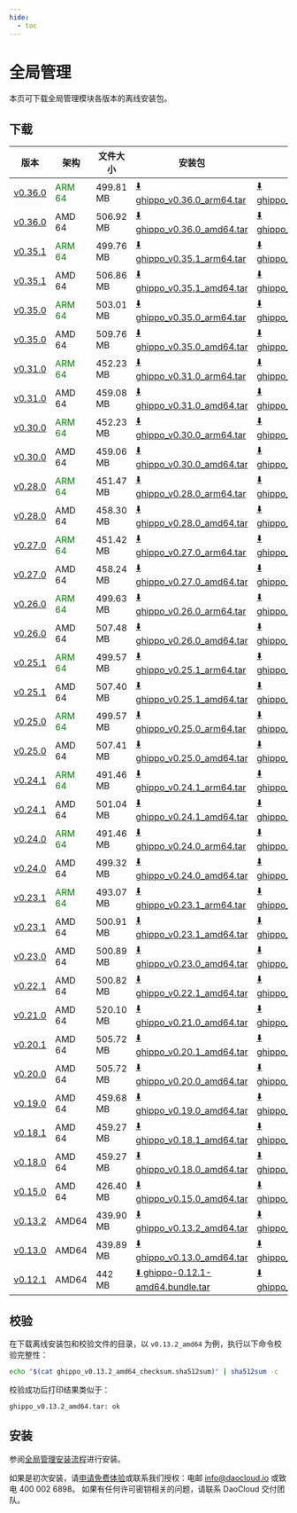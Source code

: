 ```yaml
---
hide:
  - toc
---
```


# 全局管理

本页可下载全局管理模块各版本的离线安装包。

## 下载

| 版本  | 架构 | 文件大小 | 安装包      | 校验文件 | 更新日期  |
| ---- | ---- | ------ | ---------- | ------- | -------- |
| [v0.36.0](../../ghippo/intro/release-notes.md) | <font color="green">ARM 64</font> | 499.81 MB | [:arrow_down: ghippo_v0.36.0_arm64.tar](https://qiniu-download-public.daocloud.io/DaoCloud_Enterprise/ghippo_v0.36.0_arm64.tar) | [:arrow_down: ghippo_v0.36.0_arm64_checksum.sha512sum](https://qiniu-download-public.daocloud.io/DaoCloud_Enterprise/ghippo_v0.36.0_arm64_checksum.sha512sum) | 2025-05-08 |
| [v0.36.0](../../ghippo/intro/release-notes.md) | AMD 64 | 506.92 MB | [:arrow_down: ghippo_v0.36.0_amd64.tar](https://qiniu-download-public.daocloud.io/DaoCloud_Enterprise/ghippo_v0.36.0_amd64.tar) | [:arrow_down: ghippo_v0.36.0_amd64_checksum.sha512sum](https://qiniu-download-public.daocloud.io/DaoCloud_Enterprise/ghippo_v0.36.0_amd64_checksum.sha512sum) | 2025-05-08 |
| [v0.35.1](../../ghippo/intro/release-notes.md) | <font color="green">ARM 64</font> | 499.76 MB | [:arrow_down: ghippo_v0.35.1_arm64.tar](https://qiniu-download-public.daocloud.io/DaoCloud_Enterprise/ghippo_v0.35.1_arm64.tar) | [:arrow_down: ghippo_v0.35.1_arm64_checksum.sha512sum](https://qiniu-download-public.daocloud.io/DaoCloud_Enterprise/ghippo_v0.35.1_arm64_checksum.sha512sum) | 2025-04-01 |
| [v0.35.1](../../ghippo/intro/release-notes.md) | AMD 64 | 506.86 MB | [:arrow_down: ghippo_v0.35.1_amd64.tar](https://qiniu-download-public.daocloud.io/DaoCloud_Enterprise/ghippo_v0.35.1_amd64.tar) | [:arrow_down: ghippo_v0.35.1_amd64_checksum.sha512sum](https://qiniu-download-public.daocloud.io/DaoCloud_Enterprise/ghippo_v0.35.1_amd64_checksum.sha512sum) | 2025-04-01 |
| [v0.35.0](../../ghippo/intro/release-notes.md) | <font color="green">ARM 64</font> | 503.01 MB | [:arrow_down: ghippo_v0.35.0_arm64.tar](https://qiniu-download-public.daocloud.io/DaoCloud_Enterprise/ghippo_v0.35.0_arm64.tar) | [:arrow_down: ghippo_v0.35.0_arm64_checksum.sha512sum](https://qiniu-download-public.daocloud.io/DaoCloud_Enterprise/ghippo_v0.35.0_arm64_checksum.sha512sum) | 2025-03-05 |
| [v0.35.0](../../ghippo/intro/release-notes.md) | AMD 64 | 509.76 MB | [:arrow_down: ghippo_v0.35.0_amd64.tar](https://qiniu-download-public.daocloud.io/DaoCloud_Enterprise/ghippo_v0.35.0_amd64.tar) | [:arrow_down: ghippo_v0.35.0_amd64_checksum.sha512sum](https://qiniu-download-public.daocloud.io/DaoCloud_Enterprise/ghippo_v0.35.0_amd64_checksum.sha512sum) | 2025-03-05 |
| [v0.31.0](../../ghippo/intro/release-notes.md) | <font color="green">ARM 64</font> | 452.23 MB | [:arrow_down: ghippo_v0.31.0_arm64.tar](https://qiniu-download-public.daocloud.io/DaoCloud_Enterprise/ghippo_v0.31.0_arm64.tar) | [:arrow_down: ghippo_v0.31.0_arm64_checksum.sha512sum](https://qiniu-download-public.daocloud.io/DaoCloud_Enterprise/ghippo_v0.31.0_arm64_checksum.sha512sum) | 2024-09-29 |
| [v0.31.0](../../ghippo/intro/release-notes.md) | AMD 64 | 459.08 MB | [:arrow_down: ghippo_v0.31.0_amd64.tar](https://qiniu-download-public.daocloud.io/DaoCloud_Enterprise/ghippo_v0.31.0_amd64.tar) | [:arrow_down: ghippo_v0.31.0_amd64_checksum.sha512sum](https://qiniu-download-public.daocloud.io/DaoCloud_Enterprise/ghippo_v0.31.0_amd64_checksum.sha512sum) | 2024-09-29 |
| [v0.30.0](../../ghippo/intro/release-notes.md) | <font color="green">ARM 64</font> | 452.23 MB | [:arrow_down: ghippo_v0.30.0_arm64.tar](https://qiniu-download-public.daocloud.io/DaoCloud_Enterprise/ghippo_v0.30.0_arm64.tar) | [:arrow_down: ghippo_v0.30.0_arm64_checksum.sha512sum](https://qiniu-download-public.daocloud.io/DaoCloud_Enterprise/ghippo_v0.30.0_arm64_checksum.sha512sum) | 2024-09-02 |
| [v0.30.0](../../ghippo/intro/release-notes.md) | AMD 64 | 459.06 MB | [:arrow_down: ghippo_v0.30.0_amd64.tar](https://qiniu-download-public.daocloud.io/DaoCloud_Enterprise/ghippo_v0.30.0_amd64.tar) | [:arrow_down: ghippo_v0.30.0_amd64_checksum.sha512sum](https://qiniu-download-public.daocloud.io/DaoCloud_Enterprise/ghippo_v0.30.0_amd64_checksum.sha512sum) | 2024-09-02 |
| [v0.28.0](../../ghippo/intro/release-notes.md) | <font color="green">ARM 64</font> | 451.47 MB | [:arrow_down: ghippo_v0.28.0_arm64.tar](https://qiniu-download-public.daocloud.io/DaoCloud_Enterprise/ghippo_v0.28.0_arm64.tar) | [:arrow_down: ghippo_v0.28.0_arm64_checksum.sha512sum](https://qiniu-download-public.daocloud.io/DaoCloud_Enterprise/ghippo_v0.28.0_arm64_checksum.sha512sum) | 2024-07-05 |
| [v0.28.0](../../ghippo/intro/release-notes.md) | AMD 64 | 458.30 MB | [:arrow_down: ghippo_v0.28.0_amd64.tar](https://qiniu-download-public.daocloud.io/DaoCloud_Enterprise/ghippo_v0.28.0_amd64.tar) | [:arrow_down: ghippo_v0.28.0_amd64_checksum.sha512sum](https://qiniu-download-public.daocloud.io/DaoCloud_Enterprise/ghippo_v0.28.0_amd64_checksum.sha512sum) | 2024-07-05 |
| [v0.27.0](../../ghippo/intro/release-notes.md) | <font color="green">ARM 64</font> | 451.42 MB | [:arrow_down: ghippo_v0.27.0_arm64.tar](https://qiniu-download-public.daocloud.io/DaoCloud_Enterprise/ghippo_v0.27.0_arm64.tar) | [:arrow_down: ghippo_v0.27.0_arm64_checksum.sha512sum](https://qiniu-download-public.daocloud.io/DaoCloud_Enterprise/ghippo_v0.27.0_arm64_checksum.sha512sum) | 2024-06-04 |
| [v0.27.0](../../ghippo/intro/release-notes.md) | AMD 64 | 458.24 MB | [:arrow_down: ghippo_v0.27.0_amd64.tar](https://qiniu-download-public.daocloud.io/DaoCloud_Enterprise/ghippo_v0.27.0_amd64.tar) | [:arrow_down: ghippo_v0.27.0_amd64_checksum.sha512sum](https://qiniu-download-public.daocloud.io/DaoCloud_Enterprise/ghippo_v0.27.0_amd64_checksum.sha512sum) | 2024-06-04 |
| [v0.26.0](../../ghippo/intro/release-notes.md) | <font color="green">ARM 64</font> | 499.63 MB | [:arrow_down: ghippo_v0.26.0_arm64.tar](https://qiniu-download-public.daocloud.io/DaoCloud_Enterprise/ghippo_v0.26.0_arm64.tar) | [:arrow_down: ghippo_v0.26.0_arm64_checksum.sha512sum](https://qiniu-download-public.daocloud.io/DaoCloud_Enterprise/ghippo_v0.26.0_arm64_checksum.sha512sum) | 2024-05-09 |
| [v0.26.0](../../ghippo/intro/release-notes.md) | AMD 64 | 507.48 MB | [:arrow_down: ghippo_v0.26.0_amd64.tar](https://qiniu-download-public.daocloud.io/DaoCloud_Enterprise/ghippo_v0.26.0_amd64.tar) | [:arrow_down: ghippo_v0.26.0_amd64_checksum.sha512sum](https://qiniu-download-public.daocloud.io/DaoCloud_Enterprise/ghippo_v0.26.0_amd64_checksum.sha512sum) | 2024-05-09 |
| [v0.25.1](../../ghippo/intro/release-notes.md) | <font color="green">ARM 64</font> | 499.57 MB | [:arrow_down: ghippo_v0.25.1_arm64.tar](https://qiniu-download-public.daocloud.io/DaoCloud_Enterprise/ghippo_v0.25.1_arm64.tar) | [:arrow_down: ghippo_v0.25.1_arm64_checksum.sha512sum](https://qiniu-download-public.daocloud.io/DaoCloud_Enterprise/ghippo_v0.25.1_arm64_checksum.sha512sum) | 2024-04-11 |
| [v0.25.1](../../ghippo/intro/release-notes.md) | AMD 64 | 507.40 MB | [:arrow_down: ghippo_v0.25.1_amd64.tar](https://qiniu-download-public.daocloud.io/DaoCloud_Enterprise/ghippo_v0.25.1_amd64.tar) | [:arrow_down: ghippo_v0.25.1_amd64_checksum.sha512sum](https://qiniu-download-public.daocloud.io/DaoCloud_Enterprise/ghippo_v0.25.1_amd64_checksum.sha512sum) | 2024-04-11 |
| [v0.25.0](../../ghippo/intro/release-notes.md) | <font color="green">ARM 64</font> | 499.57 MB | [:arrow_down: ghippo_v0.25.0_arm64.tar](https://qiniu-download-public.daocloud.io/DaoCloud_Enterprise/ghippo_v0.25.0_arm64.tar) | [:arrow_down: ghippo_v0.25.0_arm64_checksum.sha512sum](https://qiniu-download-public.daocloud.io/DaoCloud_Enterprise/ghippo_v0.25.0_arm64_checksum.sha512sum) | 2024-04-11 |
| [v0.25.0](../../ghippo/intro/release-notes.md) | AMD 64 | 507.41 MB | [:arrow_down: ghippo_v0.25.0_amd64.tar](https://qiniu-download-public.daocloud.io/DaoCloud_Enterprise/ghippo_v0.25.0_amd64.tar) | [:arrow_down: ghippo_v0.25.0_amd64_checksum.sha512sum](https://qiniu-download-public.daocloud.io/DaoCloud_Enterprise/ghippo_v0.25.0_amd64_checksum.sha512sum) | 2024-04-11 |
| [v0.24.1](../../ghippo/intro/release-notes.md) | <font color="green">ARM 64</font> | 491.46 MB | [:arrow_down: ghippo_v0.24.1_arm64.tar](https://qiniu-download-public.daocloud.io/DaoCloud_Enterprise/ghippo_v0.24.1_arm64.tar) | [:arrow_down: ghippo_v0.24.1_arm64_checksum.sha512sum](https://qiniu-download-public.daocloud.io/DaoCloud_Enterprise/ghippo_v0.24.1_arm64_checksum.sha512sum) | 2024-03-27 |
| [v0.24.1](../../ghippo/intro/release-notes.md) | AMD 64 | 501.04 MB | [:arrow_down: ghippo_v0.24.1_amd64.tar](https://qiniu-download-public.daocloud.io/DaoCloud_Enterprise/ghippo_v0.24.1_amd64.tar) | [:arrow_down: ghippo_v0.24.1_amd64_checksum.sha512sum](https://qiniu-download-public.daocloud.io/DaoCloud_Enterprise/ghippo_v0.24.1_amd64_checksum.sha512sum) | 2024-03-27 |
| [v0.24.0](../../ghippo/intro/release-notes.md) | <font color="green">ARM 64</font> | 491.46 MB | [:arrow_down: ghippo_v0.24.0_arm64.tar](https://qiniu-download-public.daocloud.io/DaoCloud_Enterprise/ghippo_v0.24.0_arm64.tar) | [:arrow_down: ghippo_v0.24.0_arm64_checksum.sha512sum](https://qiniu-download-public.daocloud.io/DaoCloud_Enterprise/ghippo_v0.24.0_arm64_checksum.sha512sum) | 2024-02-05 |
| [v0.24.0](../../ghippo/intro/release-notes.md) | AMD 64 | 499.32 MB | [:arrow_down: ghippo_v0.24.0_amd64.tar](https://qiniu-download-public.daocloud.io/DaoCloud_Enterprise/ghippo_v0.24.0_amd64.tar) | [:arrow_down: ghippo_v0.24.0_amd64_checksum.sha512sum](https://qiniu-download-public.daocloud.io/DaoCloud_Enterprise/ghippo_v0.24.0_amd64_checksum.sha512sum) | 2024-02-05 |
| [v0.23.1](../../ghippo/intro/release-notes.md) | <font color="green">ARM 64</font> | 493.07 MB | [:arrow_down: ghippo_v0.23.1_arm64.tar](https://qiniu-download-public.daocloud.io/DaoCloud_Enterprise/ghippo_v0.23.1_arm64.tar) | [:arrow_down: ghippo_v0.23.1_arm64_checksum.sha512sum](https://qiniu-download-public.daocloud.io/DaoCloud_Enterprise/ghippo_v0.23.1_arm64_checksum.sha512sum) | 2024-01-29 |
| [v0.23.1](../../ghippo/intro/release-notes.md) | AMD 64 | 500.91 MB | [:arrow_down: ghippo_v0.23.1_amd64.tar](https://qiniu-download-public.daocloud.io/DaoCloud_Enterprise/ghippo_v0.23.1_amd64.tar) | [:arrow_down: ghippo_v0.23.1_amd64_checksum.sha512sum](https://qiniu-download-public.daocloud.io/DaoCloud_Enterprise/ghippo_v0.23.1_amd64_checksum.sha512sum) | 2024-01-29 |
| [v0.23.0](../../ghippo/intro/release-notes.md) | AMD 64 | 500.89 MB | [:arrow_down: ghippo_v0.23.0_amd64.tar](https://qiniu-download-public.daocloud.io/DaoCloud_Enterprise/ghippo_v0.23.0_amd64.tar) | [:arrow_down: ghippo_v0.23.0_amd64_checksum.sha512sum](https://qiniu-download-public.daocloud.io/DaoCloud_Enterprise/ghippo_v0.23.0_amd64_checksum.sha512sum) | 2023-12-30 |
| [v0.22.1](../../ghippo/intro/release-notes.md) | AMD 64 | 500.82 MB | [:arrow_down: ghippo_v0.22.1_amd64.tar](https://qiniu-download-public.daocloud.io/DaoCloud_Enterprise/ghippo_v0.22.1_amd64.tar) | [:arrow_down: ghippo_v0.22.1_amd64_checksum.sha512sum](https://qiniu-download-public.daocloud.io/DaoCloud_Enterprise/ghippo_v0.22.1_amd64_checksum.sha512sum) | 2023-12-05 |
| [v0.21.0](../../ghippo/intro/release-notes.md) | AMD 64 | 520.10 MB | [:arrow_down: ghippo_v0.21.0_amd64.tar](https://qiniu-download-public.daocloud.io/DaoCloud_Enterprise/ghippo_v0.21.0_amd64.tar) | [:arrow_down: ghippo_v0.21.0_amd64_checksum.sha512sum](https://qiniu-download-public.daocloud.io/DaoCloud_Enterprise/ghippo_v0.21.0_amd64_checksum.sha512sum) | 2023-11-06 |
| [v0.20.1](../../ghippo/intro/release-notes.md) | AMD 64 | 505.72 MB | [:arrow_down: ghippo_v0.20.1_amd64.tar](https://qiniu-download-public.daocloud.io/DaoCloud_Enterprise/ghippo_v0.20.1_amd64.tar) | [:arrow_down: ghippo_v0.20.1_amd64_checksum.sha512sum](https://qiniu-download-public.daocloud.io/DaoCloud_Enterprise/ghippo_v0.20.1_amd64_checksum.sha512sum) | 2023-09-04 |
| [v0.20.0](../../ghippo/intro/release-notes.md) | AMD 64 | 505.72 MB | [:arrow_down: ghippo_v0.20.0_amd64.tar](https://qiniu-download-public.daocloud.io/DaoCloud_Enterprise/ghippo_v0.20.0_amd64.tar) | [:arrow_down: ghippo_v0.20.0_amd64_checksum.sha512sum](https://qiniu-download-public.daocloud.io/DaoCloud_Enterprise/ghippo_v0.20.0_amd64_checksum.sha512sum) | 2023-08-28 |
| [v0.19.0](../../ghippo/intro/release-notes.md) | AMD 64 | 459.68 MB | [:arrow_down: ghippo_v0.19.0_amd64.tar](https://qiniu-download-public.daocloud.io/DaoCloud_Enterprise/ghippo_v0.19.0_amd64.tar) | [:arrow_down: ghippo_v0.19.0_amd64_checksum.sha512sum](https://qiniu-download-public.daocloud.io/DaoCloud_Enterprise/ghippo_v0.19.0_amd64_checksum.sha512sum) | 2023-07-28 |
| [v0.18.1](../../ghippo/intro/release-notes.md) | AMD 64 | 459.27 MB | [:arrow_down: ghippo_v0.18.1_amd64.tar](https://qiniu-download-public.daocloud.io/DaoCloud_Enterprise/ghippo_v0.18.1_amd64.tar) | [:arrow_down: ghippo_v0.18.1_amd64_checksum.sha512sum](https://qiniu-download-public.daocloud.io/DaoCloud_Enterprise/ghippo_v0.18.1_amd64_checksum.sha512sum) | 2023-07-07 |
| [v0.18.0](../../ghippo/intro/release-notes.md) | AMD 64 | 459.27 MB | [:arrow_down: ghippo_v0.18.0_amd64.tar](https://qiniu-download-public.daocloud.io/DaoCloud_Enterprise/ghippo_v0.18.0_amd64.tar) | [:arrow_down: ghippo_v0.18.0_amd64_checksum.sha512sum](https://qiniu-download-public.daocloud.io/DaoCloud_Enterprise/ghippo_v0.18.0_amd64_checksum.sha512sum) | 2023-06-27 |
| [v0.15.0](../../ghippo/intro/release-notes.md) | AMD 64 | 426.40 MB | [:arrow_down: ghippo_v0.15.0_amd64.tar](https://qiniu-download-public.daocloud.io/DaoCloud_Enterprise/ghippo_v0.15.0_amd64.tar) | [:arrow_down: ghippo_v0.15.0_amd64_checksum.sha512sum](https://qiniu-download-public.daocloud.io/DaoCloud_Enterprise/ghippo_v0.15.0_amd64_checksum.sha512sum) | 2023-03-29 |
| [v0.13.2](../../ghippo/intro/release-notes.md) | AMD64 | 439.90 MB | [:arrow_down: ghippo_v0.13.2_amd64.tar](https://qiniu-download-public.daocloud.io/DaoCloud_Enterprise/ghippo_v0.13.2_amd64.tar) | [:arrow_down: ghippo_v0.13.2_amd64_checksum.sha512sum](https://qiniu-download-public.daocloud.io/DaoCloud_Enterprise/ghippo_v0.13.2_amd64_checksum.sha512sum) | 2022-12-29 |
| [v0.13.0](../../ghippo/intro/release-notes.md) | AMD64 | 439.89 MB | [:arrow_down: ghippo_v0.13.0_amd64.tar](https://qiniu-download-public.daocloud.io/DaoCloud_Enterprise/ghippo_v0.13.0_amd64.tar) | [:arrow_down: ghippo_v0.13.0_amd64_checksum.sha512sum](https://qiniu-download-public.daocloud.io/DaoCloud_Enterprise/ghippo_v0.13.0_amd64_checksum.sha512sum) | 2022-12-29 |
| [v0.12.1](../../ghippo/intro/release-notes.md) | AMD64 | 442 MB | [:arrow_down: ghippo-0.12.1-amd64.bundle.tar](https://proxy-qiniu-download-public.daocloud.io/DaoCloud_Enterprise/ghippo-0.12.1-amd64.bundle.tar) | [:arrow_down: ghippo_v0.12.1_amd64_checksum.sha512sum](https://qiniu-download-public.daocloud.io/DaoCloud_Enterprise/ghippo_v0.12.1_amd64_checksum.sha512sum) | 2022-11-29 |

## 校验

在下载离线安装包和校验文件的目录，以 `v0.13.2_amd64` 为例，执行以下命令校验完整性：

```sh
echo "$(cat ghippo_v0.13.2_amd64_checksum.sha512sum)" | sha512sum -c
```

校验成功后打印结果类似于：

```none
ghippo_v0.13.2_amd64.tar: ok
```

## 安装

参阅[全局管理安装流程](../../ghippo/install/offline-install.md)进行安装。

如果是初次安装，请[申请免费体验](../../dce/license0.md)或联系我们授权：电邮 info@daocloud.io 或致电 400 002 6898。
如果有任何许可密钥相关的问题，请联系 DaoCloud 交付团队。
